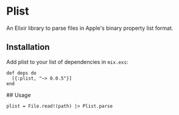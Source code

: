 # Plist

An Elixir library to parse files in Apple's binary property list format.

## Installation

Add plist to your list of dependencies in `mix.exs`:

    def deps do
      [{:plist, "~> 0.0.5"}]
    end

## Usage

    plist = File.read!(path) |> Plist.parse
